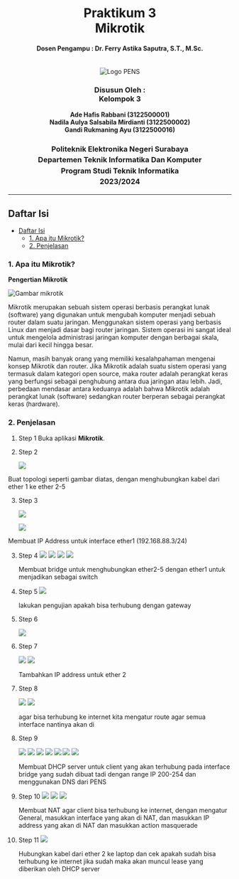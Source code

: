 <div align="center">
  <h1 style="text-align: center;font-weight: bold">Praktikum 3<br>Mikrotik</h1>
  <h4 style="text-align: center;">Dosen Pengampu : Dr. Ferry Astika Saputra, S.T., M.Sc.</h4>
</div>
<br />
<div align="center">
  <img src="https://upload.wikimedia.org/wikipedia/id/4/44/Logo_PENS.png" alt="Logo PENS">
  <h3 style="text-align: center;">Disusun Oleh : <br>Kelompok 3</h3>
  <p style="text-align: center;">
    <strong>Ade Hafis Rabbani (3122500001)</strong><br>
    <strong>Nadila Aulya Salsabila Mirdianti (3122500002)</strong><br>
    <strong>Gandi Rukmaning Ayu (3122500016)</strong>
  </p>

<h3 style="text-align: center;line-height: 1.5">Politeknik Elektronika Negeri Surabaya<br>Departemen Teknik Informatika Dan Komputer<br>Program Studi Teknik Informatika<br>2023/2024</h3>
  <hr>
</div>

## Daftar Isi

- [Daftar Isi](#daftar-isi)
    - [1. Apa itu Mikrotik?](#1-apa-itu-mikrotik)
    - [2. Penjelasan](#2-penjelasan)


### 1. Apa itu Mikrotik?
**Pengertian Mikrotik**

![Gambar mikrotik](images/mikrotik.png)

Mikrotik merupakan sebuah sistem operasi berbasis perangkat lunak (software) yang digunakan untuk mengubah komputer menjadi sebuah router dalam suatu jaringan. Menggunakan sistem operasi yang berbasis Linux dan menjadi dasar bagi router jaringan. Sistem operasi ini sangat ideal untuk mengelola administrasi jaringan komputer dengan berbagai skala, mulai dari kecil hingga besar.

Namun, masih banyak orang yang memiliki kesalahpahaman mengenai konsep Mikrotik dan router. Jika Mikrotik adalah suatu sistem operasi yang termasuk dalam kategori open source, maka router adalah perangkat keras yang berfungsi sebagai penghubung antara dua jaringan atau lebih. Jadi, perbedaan mendasar antara keduanya adalah bahwa Mikrotik adalah perangkat lunak (software) sedangkan router berperan sebagai perangkat keras (hardware).


### 2. Penjelasan
1. Step 1 
Buka aplikasi **Mikrotik**.

2. Step 2

    ![](images/topologi.jpg)

Buat topologi seperti gambar diatas, dengan menghubungkan kabel dari ether 1 ke ether 2-5

3. Step 3

   ![](images/3.jpg)

   ![](images/1.jpg)

Membuat IP Address untuk interface ether1 (192.168.88.3/24)

3. Step 4
   ![](images/4.jpg)
   ![](images/6.jpg)
   ![](images/7.jpg)
   ![](images/9.jpg)

   Membuat bridge untuk menghubungkan ether2-5 dengan ether1 untuk menjadikan sebagai switch

4. Step 5
   ![](images/5.jpg)

   lakukan pengujian apakah bisa terhubung dengan gateway

5. Step 6

   ![](images/8.jpg)

6.  Step 7

    ![](images/10.jpg)
    ![](images/11.jpg)

    Tambahkan IP address untuk ether 2

7.  Step 8

    ![](images/12.jpg)
    ![](images/14.jpg)

    agar bisa terhubung ke internet kita mengatur route agar semua interface nantinya akan di

8.  Step 9

    ![](images/15.jpg)
    ![](images/16.jpg)
    ![](images/17.jpg)
    ![](images/18.jpg)
    ![](images/19.jpg)
    ![](images/20.jpg)
    ![](images/21.jpg)

    Membuat DHCP server untuk client yang akan terhubung pada interface bridge yang sudah dibuat tadi dengan range IP 200-254 dan menggunakan DNS dari PENS


9.  Step 10
    ![](images/22.jpg)
    ![](images/23.jpg)
    ![](images/24.jpg)

    Membuat NAT agar client bisa terhubung ke internet, dengan mengatur General, masukkan interface yang akan di NAT, dan masukkan IP address yang akan di NAT dan masukkan action masquerade

10. Step 11
    ![](images/25.jpg)

    Hubungkan kabel dari ether 2 ke laptop dan cek apakah sudah bisa terhubung ke internet
    jika sudah maka akan muncul lease yang diberikan oleh DHCP server
